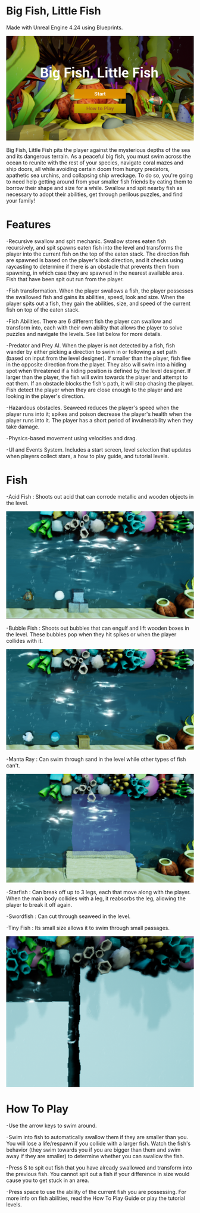 # Big Fish, Little Fish
Made with Unreal Engine 4.24 using Blueprints.

![](Images/Title.png)

Big Fish, Little Fish pits the player against the mysterious depths of the sea and its dangerous terrain. As a peaceful big fish, you must swim across the ocean to reunite with the rest of your species, navigate coral mazes and ship doors, all while avoiding certain doom from hungry predators, apathetic sea urchins, and collapsing ship wreckage. To do so, you're going to need help getting around from your smaller fish friends by eating them to borrow their shape and size for a while. Swallow and spit nearby fish as necessary to adopt their abilities, get through perilous puzzles, and find your family!

# Features

-Recursive swallow and spit mechanic. Swallow stores eaten fish recursively, and spit spawns eaten fish into the level and transforms the player into the current fish on the top of the eaten stack. The direction fish are spawned is based on the player's look direction, and it checks using raycasting to determine if there is an obstacle that prevents them from spawning, in which case they are spawned in the nearest available area. Fish that have been spit out run from the player.

-Fish transformation. When the player swallows a fish, the player possesses the swallowed fish and gains its abilities, speed, look and size. When the player spits out a fish, they gain the abilities, size, and speed of the current fish on top of the eaten stack.

-Fish Abilities. There are 6 different fish the player can swallow and transform into, each with their own ability that allows the player to solve puzzles and navigate the levels. See list below for more details.

-Predator and Prey AI. When the player is not detected by a fish, fish wander by either picking a direction to swim in or following a set path (based on input from the level designer). If smaller than the player, fish flee in the opposite direction from the player. They also will swim into a hiding spot when threatened if a hiding position is defined by the level designer. If larger than the player, the fish will swim towards the player and attempt to eat them. If an obstacle blocks the fish's path, it will stop chasing the player. Fish detect the player when they are close enough to the player and are looking in the player's direction.

-Hazardous obstacles. Seaweed reduces the player's speed when the player runs into it; spikes and poison decrease the player's health when the player runs into it. The player has a short period of invulnerability when they take damage.

-Physics-based movement using velocities and drag.

-UI and Events System. Includes a start screen, level selection that updates when players collect stars, a how to play guide, and tutorial levels.

# Fish

-Acid Fish : Shoots out acid that can corrode metallic and wooden objects in the level.

![](Images/Acidfish.png)

-Bubble Fish : Shoots out bubbles that can engulf and lift wooden boxes in the level. These bubbles pop when they hit spikes or when the player collides with it.

![](Images/Bubblefish.png)

-Manta Ray : Can swim through sand in the level while other types of fish can't.

![](Images/Mantaray.png)

-Starfish : Can break off up to 3 legs, each that move along with the player. When the main body collides with a leg, it reabsorbs the leg, allowing the player to break it off again.


-Swordfish : Can cut through seaweed in the level.


-Tiny Fish : Its small size allows it to swim through small passages.

![](Images/Tinyfish.png)

# How To Play

-Use the arrow keys to swim around.

-Swim into fish to automatically swallow them if they are smaller than you. You will lose a life/respawn if you collide with a larger fish. Watch the fish's behavior (they swim towards you if you are bigger than them and swim away if they are smaller) to determine whether you can swallow the fish. 

-Press S to spit out fish that you have already swallowed and transform into the previous fish. You cannot spit out a fish if your difference in size would cause you to get stuck in an area. 

-Press space to use the ability of the current fish you are possessing. For more info on fish abilities, read the How To Play Guide or play the tutorial levels.

